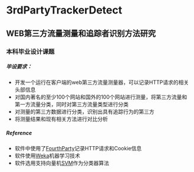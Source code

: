 # 3rdPartyTrackerDetect
## WEB第三方流量测量和追踪者识别方法研究

### 本科毕业设计课题
##### 毕设要求：
* 开发一个运行在客户端的web第三方流量测量器，可以记录HTTP请求的相关头部信息
* 对国内著名的至少100个网站和国外的100个网站进行测量，将第三方流量和第一方流量分类，同时对第三方流量类型进行分类
* 对测量的第三方数据进行分类，识别出具有追踪行为的第三方
* 将测量结果和现有相关方法进行对比分析

##### Reference
* 软件中使用了[FourthParty](http://fourthparty.info/)记录HTTP请求和Cookie信息
* 软件使用[Weka](http://www.cs.waikato.ac.nz/ml/weka/)机器学习技术
* 软件选用支持向量机[SVM](https://www.csie.ntu.edu.tw/~cjlin/libsvm/)作为分类器算法
